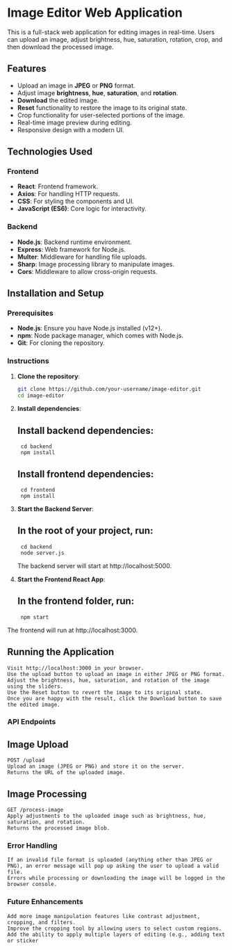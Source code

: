 # Image Editor Web Application

This is a full-stack web application for editing images in real-time. Users can upload an image, adjust brightness, hue, saturation, rotation, crop, and then download the processed image.

## Features

- Upload an image in **JPEG** or **PNG** format.
- Adjust image **brightness**, **hue**, **saturation**, and **rotation**.
- **Download** the edited image.
- **Reset** functionality to restore the image to its original state.
- Crop functionality for user-selected portions of the image.
- Real-time image preview during editing.
- Responsive design with a modern UI.

## Technologies Used

### Frontend

- **React**: Frontend framework.
- **Axios**: For handling HTTP requests.
- **CSS**: For styling the components and UI.
- **JavaScript (ES6)**: Core logic for interactivity.

### Backend

- **Node.js**: Backend runtime environment.
- **Express**: Web framework for Node.js.
- **Multer**: Middleware for handling file uploads.
- **Sharp**: Image processing library to manipulate images.
- **Cors**: Middleware to allow cross-origin requests.

## Installation and Setup

### Prerequisites

- **Node.js**: Ensure you have Node.js installed (v12+).
- **npm**: Node package manager, which comes with Node.js.
- **Git**: For cloning the repository.

### Instructions

1. **Clone the repository**:
   ```bash
   git clone https://github.com/your-username/image-editor.git
   cd image-editor

2. **Install dependencies**:

    ## Install backend dependencies:
        cd backend
        npm install

    ## Install frontend dependencies:
        cd frontend
        npm install

3. **Start the Backend Server**:

    ## In the root of your project, run:
        cd backend
        node server.js


    The backend server will start at http://localhost:5000.

4. **Start the Frontend React App**:

    ## In the frontend folder, run:
        npm start


The frontend will run at http://localhost:3000.

## Running the Application
    Visit http://localhost:3000 in your browser.
    Use the upload button to upload an image in either JPEG or PNG format.
    Adjust the brightness, hue, saturation, and rotation of the image using the sliders.
    Use the Reset button to revert the image to its original state.
    Once you are happy with the result, click the Download button to save the edited image.




### API Endpoints ###

## Image Upload
    POST /upload
    Upload an image (JPEG or PNG) and store it on the server.
    Returns the URL of the uploaded image.

## Image Processing
    GET /process-image
    Apply adjustments to the uploaded image such as brightness, hue, saturation, and rotation.
    Returns the processed image blob.

### Error Handling ###
    If an invalid file format is uploaded (anything other than JPEG or PNG), an error message will pop up asking the user to upload a valid file.
    Errors while processing or downloading the image will be logged in the browser console.
    
### Future Enhancements ###
    Add more image manipulation features like contrast adjustment, cropping, and filters.
    Improve the cropping tool by allowing users to select custom regions.
    Add the ability to apply multiple layers of editing (e.g., adding text or sticker

